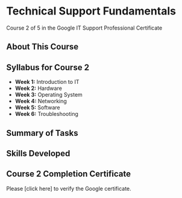 # Technical Support Fundamentals
Course 2 of 5 in the Google IT Support Professional Certificate
## About This Course
## Syllabus for Course 2
- **Week 1:** Introduction to IT
- **Week 2:** Hardware
- **Week 3:** Operating System
- **Week 4:** Networking
- **Week 5:** Software
- **Week 6:** Troubleshooting
## Summary of Tasks
## Skills Developed
## Course 2 Completion Certificate
Please [click here] to verify the Google certificate.
